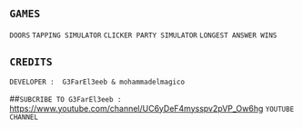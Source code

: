 ## ````GAMES````
``DOORS`` ``TAPPING SIMULATOR`` ``CLICKER PARTY SIMULATOR`` ``LONGEST ANSWER WINS``
## ``CREDITS``
``DEVELOPER :  G3FarEl3eeb & mohammadelmagico``

##``SUBCRIBE TO G3FarEl3eeb :``    https://www.youtube.com/channel/UC6yDeF4mysspv2pVP_Ow6hg ``YOUTUBE CHANNEL``
